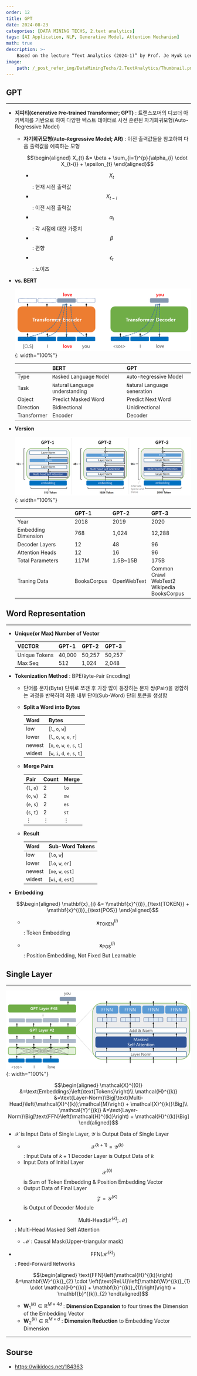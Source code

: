 ```yaml
---
order: 12
title: GPT
date: 2024-08-23
categories: [DATA MINING TECHS, 2.text analytics]
tags: [AI Application, NLP, Generative Model, Attention Mechanism]
math: true
description: >-
    Based on the lecture “Text Analytics (2024-1)” by Prof. Je Hyuk Lee, Dept. of Data Science, The Grad. School, Kookmin Univ.
image:
    path: /_post_refer_img/DataMiningTechs/2.TextAnalytics/Thumbnail.png
---
```


## GPT
-----

- **지피티(`G`enerative `P`re-trained `T`ransformer; GPT)** : 트랜스포머의 디코더 아키텍처를 기반으로 하여 다양한 텍스트 데이터로 사전 훈련된 자기회귀모형(Auto-Regressive Model)

    - **자기회귀모형(`A`uto-`R`egressive Model; AR)** : 이전 출력값들을 참고하여 다음 출력값을 예측하는 모형

        $$\begin{aligned}
        X_{t}
        &= \beta + \sum_{i=1}^{p}{\alpha_{i} \cdot X_{t-i}} + \epsilon_{t}
        \end{aligned}$$

        - $$X_{t}$$ : 현재 시점 출력값
        - $$X_{t-i}$$ : 이전 시점 출력값
        - $$\alpha_{i}$$ : 각 시점에 대한 가중치
        - $$\beta$$ : 편향
        - $$\epsilon_{t}$$ : 노이즈

- **vs. BERT**

    ![01](/_post_refer_img/DataMiningTechs/2.TextAnalytics/12-01.png){: width="100%"}

    | | BERT | GPT |
    |---|---|---|
    | Type | `M`asked `L`anguage `M`odel | `A`uto-`R`egressive Model |
    | Task | `N`atural `L`anguage `U`nderstanding | `N`atural `L`anguage `G`eneration |
    | Object | Predict Masked Word | Predict Next Word |
    | Direction | Bidirectional | Unidirectional |
    | Transformer | Encoder | Decoder |

- **Version**

    ![02](/_post_refer_img/DataMiningTechs/2.TextAnalytics/12-02.png){: width="100%"}

    | | GPT-1 | GPT-2 | GPT-3 |
    |---|---|---|---|
    | Year | 2018 | 2019 | 2020 |
    | Embedding Dimension | 768 | 1,024 | 12,288 |
    | Decoder Layers | 12 | 48 | 96 |
    | Attention Heads | 12 | 16 | 96 |
    | Total Parameters | 117M | 1.5B~15B | 175B |
    | Traning Data | BooksCorpus | OpenWebText | Common Crawl <br> WebText2 <br> Wikipedia <br> BooksCorpus |

## Word Representation
-----

- **Unique(or Max) Number of Vector**

    | VECTOR | GPT-1 | GPT-2 | GPT-3 |
    |---|---|---|---|
    | Unique Tokens | 40,000 | 50,257 | 50,257 |
    | Max Seq | 512 | 1,024 | 2,048 |

- **Tokenization Method** : BPE(`B`yte-`P`air `E`ncoding)
    - 단어를 문자(Byte) 단위로 쪼갠 후 가장 많이 등장하는 문자 쌍(Pair)을 병합하는 과정을 반복하여 최종 내부 단어(Sub-Word) 단위 토큰을 생성함

    - **Split a Word into Bytes**

        | Word | Bytes |
        |---|---|
        | low | [`l`, `o`, `w`] |
        | lower | [`l`, `o`, `w`, `e`, `r`] |
        | newest | [`n`, `e`, `w`, `e`, `s`, `t`] |
        | widest | [`w`, `i`, `d`, `e`, `s`, `t`] |

    - **Merge Pairs**

        | Pair | Count | Merge |
        |---|---|---|
        | (`l`, `o`) | 2 | `lo` |
        | (`o`, `w`) | 2 | `ow` |
        | (`e`, `s`) | 2 | `es` |
        | (`s`, `t`) | 2 | `st` |
        | $\vdots$ | $\vdots$ | $\vdots$ |

    - **Result**

        | Word | Sub-Word Tokens |
        |---|---|
        | low | [`lo`, `w`] |
        | lower | [`lo`, `w`, `er`] |
        | newest | [`ne`, `w`, `est`] |
        | widest | [`wi`, `d`, `est`] |

- **Embedding**

    $$\begin{aligned}
    \mathbf{x}_{i}
    &= \\mathbf{x}^{(i)}_{\text{TOKEN}} + \mathbf{x}^{(i)}_{\text{POS}}
    \end{aligned}$$

    - $$\mathbf{x}^{(i)}_{\text{TOKEN}}$$ : Token Embedding

    - $$\mathbf{x}^{(i)}_{\text{POS}}$$ : Position Embedding, Not Fixed But Learnable

## Single Layer
-----

![03](/_post_refer_img/DataMiningTechs/2.TextAnalytics/12-03.png){: width="100%"}

$$\begin{aligned}
\mathcal{X}^{(0)}
&=\text{Embeddings}\left(\text{Tokens}\right)\\
\mathcal{H}^{(k)}
&=\text{Layer-Norm}\Big[\text{Multi-Head}\left(\mathcal{X}^{(k)};\mathcal{M}\right) + \mathcal{X}^{(k)}\Big]\\
\mathcal{Y}^{(k)}
&=\text{Layer-Norm}\Big[\text{FFN}\left(\mathcal{H}^{(k)}\right) + \mathcal{H}^{(k)}\Big]
\end{aligned}$$

- $\mathcal{X}$ is Input Data of Single Layer, $\mathcal{Y}$ is Output Data of Single Layer
    - $$\mathcal{X}^{(k+1)}=\mathcal{Y}^{(k)}$$ : Input Data of $k+1$ Decoder Layer is Output Data of $k$
    - Input Data of Initial Layer $$\mathcal{X}^{(0)}$$ is Sum of Token Embedding & Position Embedding Vector
    - Output Data of Final Layer $$\mathcal{Z}=\mathcal{Y}^{(K)}$$ is Output of Decoder Module

- $$\text{Multi-Head}\left(\mathcal{X}^{(k)};\mathcal{M}\right)$$ : Multi-Head Masked Self Attention

    - $\mathcal{M}$ : Causal Mask(Upper-triangular mask)

- $$\text{FFN}\left(\mathcal{H}^{(k)}\right)$$ : `F`eed-`F`orward `N`etworks

    $$\begin{aligned}
    \text{FFN}\left(\mathcal{H}^{(k)}\right)
    &=\mathbf{W}^{(k)}_{2} \cdot \left(\text{ReLU}\left[\mathbf{W}^{(k)}_{1} \cdot \mathcal{H}^{(k)} + \mathbf{b}^{(k)}_{1}\right]\right) + \mathbf{b}^{(k)}_{2}
    \end{aligned}$$

    - $\mathbf{W}^{(k)}_{1} \in \mathbb{R}^{M \times 4d}$ : **Dimension Expansion** to four times the Dimension of the Embedding Vector
    - $\mathbf{W}^{(k)}_{2} \in \mathbb{R}^{M \times d}$ : **Dimension Reduction** to Embedding Vector Dimension

-----

## Sourse

- https://wikidocs.net/184363